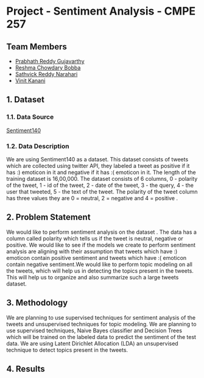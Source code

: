 # Project - Sentiment Analysis - CMPE 257

## Team Members

- [Prabhath Reddy Gujavarthy](https://github.com/prabhath-r)
- [Reshma Chowdary Bobba](https://github.com/ReshmaBC)
- [Sathvick Reddy Narahari](https://github.com/SathvickN)
- [Vinit Kanani](https://www.github.com/iamvinitk)

## 1. Dataset
### 1.1. Data Source

[Sentiment140](http://help.sentiment140.com/for-students/)

### 1.2. Data Description
We are using Sentiment140 as a dataset. This dataset consists of tweets which are collected using twitter API, they labeled a tweet as positive if it has :) emoticon in it and negative if it has :( emoticon in it. The length of the training dataset is 16,00,000. The dataset consists of 6 columns, 0 - polarity of the tweet, 1 - id of the tweet, 2 - date of the tweet, 3 - the query, 4 - the user that tweeted, 5 - the text of the tweet. The polarity of the tweet column has three values they are 0 = neutral, 2 = negative and 4 = positive .


## 2. Problem Statement
We would like to perform sentiment analysis on the dataset . The data has a column called polarity which tells us if the tweet is neutral, negative or positive. We would like to see if the models we create to perform sentiment analysis are aligning with their assumption that tweets which have :) emoticon contain positive sentiment and tweets which have :( emoticon contain negative sentiment.We would like to perform topic modeling on all the tweets, which will help us in detecting the topics present in the tweets. This will help us to organize and also summarize such a large tweets dataset.


## 3. Methodology
We are planning to use supervised techniques for sentiment analysis of the tweets and unsupervised techniques for topic modeling. We are planning to use supervised techniques, Naive Bayes classifier and Decision Trees which will be trained on the labeled data to predict the sentiment of the test data. We are using Latent Dirichlet Allocation (LDA) an unsupervised technique to detect topics present in the tweets.


## 4. Results